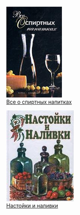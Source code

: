 ![](Все%20о%20спиртных%20напитках.jpg)  
[Все о спиртных напитках](Все%20о%20спиртных%20напитках.md)

![](Настойки%20и%20наливки.jpg)  
[Настойки и наливки](Настойки%20и%20наливки.md)
